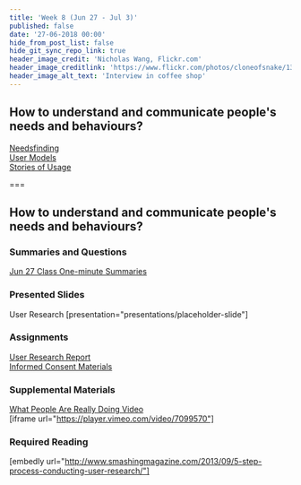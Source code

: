 ```yaml
---
title: 'Week 8 (Jun 27 - Jul 3)'
published: false
date: '27-06-2018 00:00'
hide_from_post_list: false
hide_git_sync_repo_link: true
header_image_credit: 'Nicholas Wang, Flickr.com'
header_image_creditlink: 'https://www.flickr.com/photos/cloneofsnake/13966760787/'
header_image_alt_text: 'Interview in coffee shop'
---
```


## How to understand and communicate people's needs and behaviours?
[Needsfinding](../../presentations/placeholder-slide?target=_blank#/placeholder-slide-4)  
[User Models](../../presentations/placeholder-slide?target=_blank#/placeholder-slide-5)  
[Stories of Usage](../../presentations/placeholder-slide?target=_blank#/placeholder-slide-6)  

===

## **How to understand and communicate people's needs and behaviours?**

### Summaries and Questions  
[Jun 27 Class One-minute Summaries](https://sso.canvaslms.com/courses/1413912/assignments/9519519)

### Presented Slides  
User Research
[presentation="presentations/placeholder-slide"]

### Assignments
[User Research Report](https://sso.canvaslms.com/courses/1413912/assignments/9519534)  
[Informed Consent Materials](https://sso.canvaslms.com/courses/1413912/files/folder/Handouts/Informed%20Consent)  

### Supplemental Materials  
[What People Are Really Doing Video](http://vimeo.com/album/169777/video/7099570)  
[iframe url="https://player.vimeo.com/video/7099570"]

### Required Reading  
[embedly url="http://www.smashingmagazine.com/2013/09/5-step-process-conducting-user-research/"]
